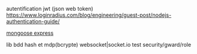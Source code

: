 autentification jwt (json web token)
https://www.loginradius.com/blog/engineering/guest-post/nodejs-authentication-guide/


[mongoose express](https://developer.mozilla.org/en-US/docs/Learn/Server-side/Express_Nodejs/mongoose)

lib bdd
hash et mdp(bcrypte)
websocket|socket.io
test
security/gward/role